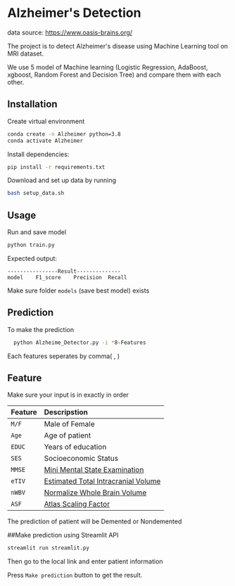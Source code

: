# Alzheimer's Detection 
data source: https://www.oasis-brains.org/

The project is to detect Alzheimer's disease using Machine Learning tool on MRI dataset.

We use 5 model of Machine learning (Logistic Regression, AdaBoost, xgboost, Random Forest and Decision Tree) and compare them with each other.

## Installation

Create virtual environment

```bash
conda create -n Alzheimer python=3.8
conda activate Alzheimer
```
Install dependencies:

```bash
pip install -r requirements.txt
```

Download and set up data by running

```bash
bash setup_data.sh
```   

## Usage
Run and save model
```python
python train.py
```
Expected output:

```
----------------Result--------------
model    F1_score    Precision  Recall

``` 
Make sure folder ```models``` (save best model) exists

## Prediction

To make the prediction

```bash
  python Alzheime_Detector.py -i *8-Features
```
Each features seperates by comma( , )
  
## Feature
Make sure your input is in exactly in order

| Feature |   Descripstion     
| :-------- | :-----------------|
| `M/F` | Male of Female
| `Age` | Age of patient 
| `EDUC` | Years of education 
| `SES` | Socioeconomic Status
| `MMSE` | [Mini Mental State Examination](http://www.dementiatoday.com/wp-content/uploads/2012/06/MiniMentalStateExamination.pdf) 
| `eTIV	` | [Estimated Total Intracranial Volume](https://link.springer.com/article/10.1007/s12021-015-9266-5)
| `nWBV` | [Normalize Whole Brain Volume](https://pubmed.ncbi.nlm.nih.gov/11547042/) 
| `ASF` | [Atlas Scaling Factor](https://www.sciencedirect.com/science/article/abs/pii/S1053811904003271) 

The prediction of patient will be Demented or Nondemented

##Make prediction using Streamlit API

```bash
streamlit run streamlit.py
```  
Then go to the local link and enter patient information

Press `Make prediction` button to get the result.